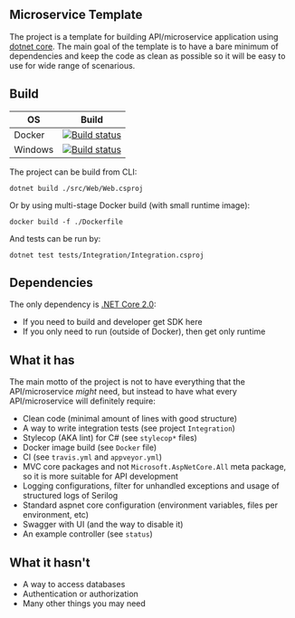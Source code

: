 ## Microservice Template

The project is a template for building API/microservice application using [dotnet core](https://github.com/aspnet).
The main goal of the template is to have a bare minimum of dependencies and keep the code as clean as possible so it will be easy to use for wide range of scenarious.


## Build

|OS      |Build       |
|--------|:----------:|
|Docker  |[![Build status](https://travis-ci.org/jenyayel/MicroServiceTemplate.svg?branch=master)](https://travis-ci.org/jenyayel/MicroServiceTemplate/branches/master)|
|Windows |[![Build status]()]()|

The project can be build from CLI:
```
dotnet build ./src/Web/Web.csproj
```

Or by using multi-stage Docker build (with small runtime image):
```
docker build -f ./Dockerfile
```

And tests can be run by:
```
dotnet test tests/Integration/Integration.csproj
```

## Dependencies

The only dependency is [.NET Core 2.0](https://www.microsoft.com/net/download/archives):
* If you need to build and developer get SDK here
* If you only need to run (outside of Docker), then get only runtime

## What it has

The main motto of the project is not to have everything that the API/microservice *might* need, but instead to have what every API/microservice will definitely require:

* Clean code (minimal amount of lines with good structure)
* A way to write integration tests (see project `Integration`)
* Stylecop (AKA lint) for C# (see `stylecop*` files)
* Docker image build (see `Docker` file)
* CI (see `travis.yml` and `appveyor.yml`)
* MVC core packages and not `Microsoft.AspNetCore.All` meta package, so it is more suitable for API development
* Logging configurations, filter for unhandled exceptions and usage of structured logs of Serilog
* Standard aspnet core configuration (environment variables, files per environment, etc)
* Swagger with UI (and the way to disable it)
* An example controller (see `status`)

## What it hasn't 

* A way to access databases 
* Authentication or authorization 
* Many other things you may need



